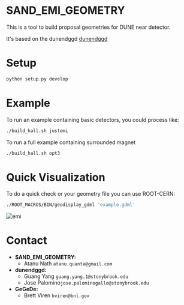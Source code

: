 # SAND_EMI_GEOMETRY

This is a tool to build proposal geometries for DUNE near detector.

It's based on the dunendggd [dunendggd](https://github.com/gyang9/dunendggd)

# Setup

```bash
python setup.py develop
```

# Example
To run an example containing basic detectors, you could process like:
```bash
./build_hall.sh justemi
```

To run a full example containing surrounded magnet
```bash
./build_hall.sh opt3
```

# Quick Visualization
To do a quick check or your geometry file you can use ROOT-CERN:
```bash
./ROOT_MACROS/BIN/geodisplay_gdml 'example.gdml'
```

![emi](GRAPHICS/emi.png "EMI")



# Contact
* **SAND_EMI_GEOMETRY:**
  * Atanu Nath `atanu.quanta@gmail.com`
* **dunendggd:**
  * Guang Yang `guang.yang.1@stonybrook.edu`
  * Jose Palomino`jose.palominogallo@stonybrook.edu`
* **GeGeDe:**
  * Brett Viren `bviren@bnl.gov`
